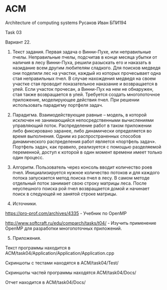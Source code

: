 # ACM
Architecture of computing systems
Русаков Иван БПИ194

Task 03

Вариант 22.

1.	Текст задания.
Первая задача о Винни-Пухе, или неправильные пчелы.
Неправильные пчелы, подсчитав в конце месяца убытки от наличия в лесу
Винни-Пуха, решили разыскать его и наказать в назидание всем другим
любителям сладкого. Для поисков медведя они поделили лес на участки,
каждый из которых прочесывает одна стая неправильных пчел. В случае
нахождения медведя на своем участке стая проводит показательное
наказание и возвращается в улей. Если участок прочесан, а Винни-Пух на нем не обнаружен, стая также возвращается в улей. Требуется создать многопоточное приложение, моделирующее действия пчел. При решении использовать парадигму портфеля задач.

2.	Парадигма.
Взаимодействующие равные – модель, в которой исключен не занимающийся непосредственными вычислениями управляющий поток. Распределение работ в таком приложении либо фиксировано заранее, либо динамически определяется во время выполнения. Одним из распространенных способов динамического распределения работ является «портфель задач». Портфель задач, как правило, реализуется с помощью разделяемой переменной, доступ к которой в один момент времени имеет только один процесс.


3.	Алгоритм.
Пользователь через консоль вводит количество роев пчел. Инициализируется нужное количество потоков и для каждого потока запускается метод поиска пчел в лесу. В самом методе отдельный поток занимает свою строку матрицы леса. После неуспешного поиска рой пчел возвращается домой и начинает поиск в следующей не занятой строке матрицы. 

4.	Источники.

https://pro-prof.com/archives/4335 - Учебник по OpenMP

http://www.softcraft.ru/edu/comparch/tasks/t04/ - Изучить применение OpenMP для разработки многопоточных приложений. 

5.	Приложения.

Текст программы находится в ACM/task04/Application/Application/Application.cpp 

Скриншоты с тестами находятся в ACM/task04/Test/

Скриншоты частей программы находятся ACM/task04/Docs/ 

Отчет находится в ACM/task04/Docs/


